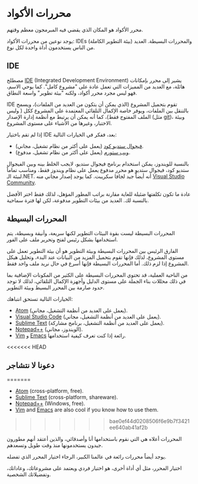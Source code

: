 # محررات الأكواد

محرر الأكواد هو المكان الذي يقضي فيه المبرمجون معظم وقتهم.

يوجد نوعين من محررات الأكواد: IDEs (بيئة التطوير الكاملة) والمحررات البسيطة. العديد من الناس يستخدمون أداة واحدة لكل نوع.

## IDE

مصطلح [IDE](https://en.wikipedia.org/wiki/Integrated_development_environment) (Integrated Development Environment) يشير إلى محرر بإمكانات هائلة، مع العديد من المميزات التي تعمل عادة على "مشروع كامل". كما يوحي الاسم، فهو ليس مجرد محرر أكواد، ولكنه "بيئة تطوير" واسعة النطاق.

 IDE تقوم بتحميل المشروع (الذي يمكن أن يتكون من العديد من الملفات)، ويسمح بالتنقل بين الملفات، ويوفر خاصة الإكمال التلقائي المعتمدة على المشروع ككل ( وليس الملف المفتوح فقط)، كما أنه يمكن أن يرتبط مع أنظمة إدارة الإصدار (مثل [git](https://git-scm.com/))، وبيئة الاختبار، وغيرها من الأشياء على مستوى المشروع.

إذا لم تقم باختيار IDE بعد، ففكر في الخيارات التالية:

- [فيجوال ستديو كود](https://code.visualstudio.com/) (يعمل على أكثر من نظام تشغيل، مجاني).
- [ويب ستورم](http://www.jetbrains.com/webstorm/) (يعمل على أكثر من نظام تشغيل، مدفوع).

بالنسبة للويندوز، يمكن استخدام برنامج فيجوال ستديو، لايجب الخلط بينه وبين الفيجوال ستديو كود، فيجوال ستديو هو محرر مدفوع يعمل على نظام ويندوز فقط، ومناسب تماماً لبيئة الـ.NET. أنه أيضاً جيد لجافا سكريبت. كما يوجد إصدار مجاني منه [Visual Studio Community](https://www.visualstudio.com/vs/community/).

عادة ما تكون تكلفتها ضئيلة للغاية مقارنة براتب المطور المؤهل، لذلك فقط اختر الأفضل بالنسبة لك. العديد من بيئات التطوير مدفوعة، لكن لها فترة سماحية.

## المحررات البسيطة

المحررات البسيطة ليست بقوة البيئات التطوير لكنها سريعة، وأنيقة وبسيطة، يتم استخدامها بشكل رئيس لفتح وتحرير ملف على الفور.

الفارق الرئيس بين المحررات البسيطة وبيئة التطوير هو أن بيئة التطوير تعمل على مستوى المشروع، لذلك فإنها تقوم بتحميل المزيد من البيانات عند البدء، وتحليل هيكل المشروع إذا لزم ذلك. أما المحررات البسيطة فإنها أسرع في حال نريد ملف واحد فقط.

من الناحية العملية، قد تحتوي المحررات البسيطة على الكثير من المكونات الإضافية بما في ذلك محللات بناء الجملة على مستوى الدليل وأجهزة الإكمال التلقائي، لذلك لا توجد حدود صارمة بين المحرر البسيط وبيئة التطوير.

الخيارات التالية تستحق انتباهك:

- [Atom](https://atom.io/) (يعمل على العديد من أنظمة التشغيل، مجاني).
- [Visual Studio Code](https://code.visualstudio.com/) (يعمل على العديد من أنظمة التشغيل، مجاني).
- [Sublime Text](http://www.sublimetext.com) (يعمل على العديد من أنظمة التشغيل، برنامج مشاركة).
- [Notepad++](https://notepad-plus-plus.org/) (الويندوز، مجاني).
- [Vim](http://www.vim.org/) و [Emacs](https://www.gnu.org/software/emacs/) رائعة إذا كنت تعرف كيفية استخدامها.

<<<<<<< HEAD
## دعونا لا نتشاجر
=======
- [Atom](https://atom.io/) (cross-platform, free).
- [Sublime Text](http://www.sublimetext.com) (cross-platform, shareware).
- [Notepad++](https://notepad-plus-plus.org/) (Windows, free).
- [Vim](http://www.vim.org/) and [Emacs](https://www.gnu.org/software/emacs/) are also cool if you know how to use them.
>>>>>>> bae0ef44d0208506f6e9b7f3421ee640ab41af2b

المحررات أعلاه هي التي نقوم باستخدامها أنا وأصدقائي، والذين أعتقد أنهم مطورون جيدون يستخدمونها منذ وقت طويل وتسعدهم.

يوجد أيضاً محررات رائعة في عالمنا الكبير، الرجاء اختيار المحرر الذي تفضله.

اختيار المحرر، مثل أي أداة أخرى، هو اختيار فردي ويعتمد على مشروعاتك، وعاداتك، وتفضيلاتك الشخصية.
